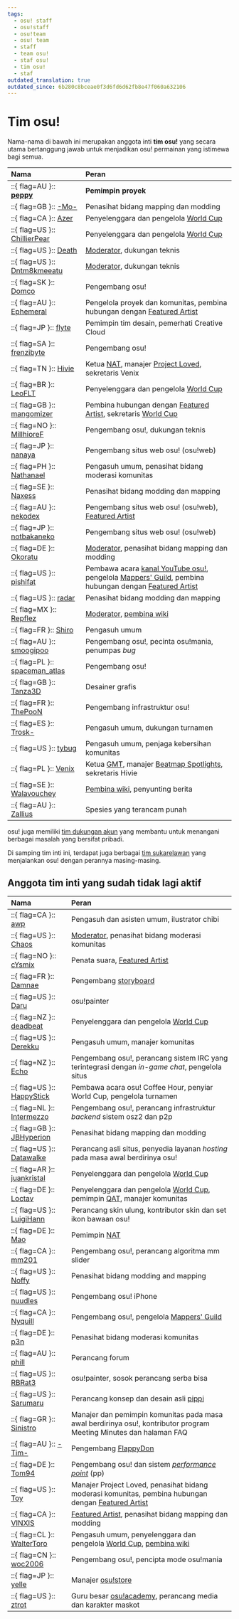 ```yaml
---
tags:
  - osu! staff
  - osu!staff
  - osu!team
  - osu! team
  - staff
  - team osu!
  - staf osu!
  - tim osu!
  - staf
outdated_translation: true
outdated_since: 6b280c8bceae0f3d6fd6d62fb8e47f060a632106
---
```


# Tim osu!

Nama-nama di bawah ini merupakan anggota inti **tim osu!** yang secara utama bertanggung jawab untuk menjadikan osu! permainan yang istimewa bagi semua.

| Nama | Peran |
| :-- | :-- |
| ::{ flag=AU }:: **[peppy](https://osu.ppy.sh/users/2)** | **Pemimpin proyek** |
| ::{ flag=GB }:: [-Mo-](https://osu.ppy.sh/users/2202163) | Penasihat bidang mapping dan modding |
| ::{ flag=CA }:: [Azer](https://osu.ppy.sh/users/2155578) | Penyelenggara dan pengelola [World Cup](/wiki/Tournaments#official-world-cups) |
| ::{ flag=US }:: [ChillierPear](https://osu.ppy.sh/users/9501251) | Penyelenggara dan pengelola [World Cup](/wiki/Tournaments#official-world-cups) |
| ::{ flag=US }:: [Death](https://osu.ppy.sh/users/3242450) | [Moderator](/wiki/People/Global_Moderation_Team), dukungan teknis |
| ::{ flag=US }:: [Dntm8kmeeatu](https://osu.ppy.sh/users/5428812) | [Moderator](/wiki/People/Global_Moderation_Team), dukungan teknis |
| ::{ flag=SK }:: [Domco](https://osu.ppy.sh/users/3562660) | Pengembang osu! |
| ::{ flag=AU }:: [Ephemeral](https://osu.ppy.sh/users/102335) | Pengelola proyek dan komunitas, pembina hubungan dengan [Featured Artist](/wiki/People/Featured_Artists) |
| ::{ flag=JP }:: [flyte](https://osu.ppy.sh/users/3103765) | Pemimpin tim desain, pemerhati Creative Cloud |
| ::{ flag=SA }:: [frenzibyte](https://osu.ppy.sh/users/14210502) | Pengembang osu! |
| ::{ flag=TN }:: [Hivie](https://osu.ppy.sh/users/14102976) | Ketua [NAT](/wiki/People/Nomination_Assessment_Team), manajer [Project Loved](/wiki/Community/Project_Loved), sekretaris Venix |
| ::{ flag=BR }:: [LeoFLT](https://osu.ppy.sh/users/3668779) | Penyelenggara dan pengelola [World Cup](/wiki/Tournaments#official-world-cups) |
| ::{ flag=GB }:: [mangomizer](https://osu.ppy.sh/users/1893718) | Pembina hubungan dengan [Featured Artist](/wiki/People/Featured_Artists), sekretaris [World Cup](/wiki/Tournaments#official-world-cups) |
| ::{ flag=NO }:: [MillhioreF](https://osu.ppy.sh/users/941094) | Pengembang osu!, dukungan teknis |
| ::{ flag=JP }:: [nanaya](https://osu.ppy.sh/users/2387883) | Pengembang situs web osu! (osu!web) |
| ::{ flag=PH }:: [Nathanael](https://osu.ppy.sh/users/2295078) | Pengasuh umum, penasihat bidang moderasi komunitas |
| ::{ flag=SE }:: [Naxess](https://osu.ppy.sh/users/8129817) | Penasihat bidang modding dan mapping |
| ::{ flag=AU }:: [nekodex](https://osu.ppy.sh/users/102) | Pengembang situs web osu! (osu!web), [Featured Artist](https://osu.ppy.sh/beatmaps/artists/1) |
| ::{ flag=JP }:: [notbakaneko](https://osu.ppy.sh/users/10751776) | Pengembang situs web osu! (osu!web) |
| ::{ flag=DE }:: [Okoratu](https://osu.ppy.sh/users/1623405) | [Moderator](/wiki/People/Global_Moderation_Team), penasihat bidang mapping dan modding |
| ::{ flag=US }:: [pishifat](https://osu.ppy.sh/users/3178418) | Pembawa acara [kanal YouTube osu!](https://www.youtube.com/@osugame), pengelola [Mappers' Guild](/wiki/Community/Mappers_Guild), pembina hubungan dengan [Featured Artist](/wiki/People/Featured_Artists) |
| ::{ flag=US }:: [radar](https://osu.ppy.sh/users/7131099) | Penasihat bidang modding dan mapping |
| ::{ flag=MX }:: [Repflez](https://osu.ppy.sh/users/201392) | [Moderator](/wiki/People/Global_Moderation_Team), [pembina wiki](/wiki/People/osu!_wiki_maintainers) |
| ::{ flag=FR }:: [Shiro](https://osu.ppy.sh/users/113005) | Pengasuh umum |
| ::{ flag=AU }:: [smoogipoo](https://osu.ppy.sh/users/1040328) | Pengembang osu!, pecinta osu!mania, penumpas *bug* |
 ::{ flag=PL }:: [spaceman_atlas](https://osu.ppy.sh/users/3035836) | Pengembang osu! |
| ::{ flag=GB }:: [Tanza3D](https://osu.ppy.sh/users/10379965) | Desainer grafis |
| ::{ flag=FR }:: [ThePooN](https://osu.ppy.sh/users/718454) | Pengembang infrastruktur osu! |
| ::{ flag=ES }:: [Trosk-](https://osu.ppy.sh/users/3469385) | Pengasuh umum, dukungan turnamen |
| ::{ flag=US }:: [tybug](https://osu.ppy.sh/users/12092800) | Pengasuh umum, penjaga kebersihan komunitas |
| ::{ flag=PL }:: [Venix](https://osu.ppy.sh/users/5999631) | Ketua [GMT](/wiki/People/Global_Moderation_Team), manajer [Beatmap Spotlights](/wiki/Beatmap_Spotlights), sekretaris Hivie |
| ::{ flag=SE }:: [Walavouchey](https://osu.ppy.sh/users/5773079) | [Pembina wiki](/wiki/People/osu!_wiki_maintainers), penyunting berita |
| ::{ flag=AU }:: [Zallius](https://osu.ppy.sh/users/55) | Spesies yang terancam punah |

osu! juga memiliki [tim dukungan akun](/wiki/People/Account_support_team) yang membantu untuk menangani berbagai masalah yang bersifat pribadi.

Di samping tim inti ini, terdapat juga berbagai [tim sukarelawan](/wiki/People) yang menjalankan osu! dengan perannya masing-masing.

## Anggota tim inti yang sudah tidak lagi aktif

| Nama | Peran |
| :-- | :-- |
| ::{ flag=CA }:: [awp](https://osu.ppy.sh/users/2650) | Pengasuh dan asisten umum, ilustrator chibi |
| ::{ flag=US }:: [Chaos](https://osu.ppy.sh/users/2628870) | [Moderator](/wiki/People/Global_Moderation_Team), penasihat bidang moderasi komunitas |
| ::{ flag=NO }:: [cYsmix](https://osu.ppy.sh/users/272870) | Penata suara, [Featured Artist](https://osu.ppy.sh/beatmaps/artists/2) |
| ::{ flag=FR }:: [Damnae](https://osu.ppy.sh/users/989377) | Pengembang [storyboard](/wiki/Storyboard) |
| ::{ flag=US }:: [Daru](https://osu.ppy.sh/users/32480) | osu!painter |
| ::{ flag=NZ }:: [deadbeat](https://osu.ppy.sh/users/128370) | Penyelenggara dan pengelola [World Cup](/wiki/Tournaments#official-world-cups) |
| ::{ flag=US }:: [Derekku](https://osu.ppy.sh/users/91341) | Pengasuh umum, manajer komunitas |
| ::{ flag=NZ }:: [Echo](https://osu.ppy.sh/users/431) | Pengembang osu!, perancang sistem IRC yang terintegrasi dengan *in-game chat*, pengelola situs |
| ::{ flag=US }:: [HappyStick](https://osu.ppy.sh/users/256802) | Pembawa acara osu! Coffee Hour, penyiar World Cup, pengelola turnamen |
| ::{ flag=NL }:: [Intermezzo](https://osu.ppy.sh/users/136842) | Pengembang osu!, perancang infrastruktur *backend* sistem osz2 dan p2p |
| ::{ flag=GB }:: [JBHyperion](https://osu.ppy.sh/users/4879508) | Penasihat bidang mapping dan modding |
| ::{ flag=US }:: [Datawalke](https://osu.ppy.sh/users/142) | Perancang asli situs, penyedia layanan *hosting* pada masa awal berdirinya osu! |
| ::{ flag=AR }:: [juankristal](https://osu.ppy.sh/users/443656) | Penyelenggara dan pengelola [World Cup](/wiki/Tournaments#official-world-cups) |
| ::{ flag=DE }:: [Loctav](https://osu.ppy.sh/users/71366) | Penyelenggara dan pengelola [World Cup](/wiki/Tournaments#official-world-cups), pemimpin [QAT](/wiki/People/Quality_Assurance_Team/QAT_Leaders), manajer komunitas |
| ::{ flag=US }:: [LuigiHann](https://osu.ppy.sh/users/1079) | Perancang skin ulung, kontributor skin dan set ikon bawaan osu! |
| ::{ flag=DE }:: [Mao](https://osu.ppy.sh/users/2204515) | Pemimpin [NAT](/wiki/People/Nomination_Assessment_Team) |
| ::{ flag=CA }:: [mm201](https://osu.ppy.sh/users/30655) | Pengembang osu!, perancang algoritma mm slider |
| ::{ flag=US }:: [Noffy](https://osu.ppy.sh/users/1541323) | Penasihat bidang modding and mapping |
| ::{ flag=US }:: [nuudles](https://osu.ppy.sh/users/21312) | Pengembang osu! iPhone |
| ::{ flag=CA }:: [Nyquill](https://osu.ppy.sh/users/682935) | Pengembang osu!, pengelola [Mappers' Guild](/wiki/Community/Mappers_Guild) |
| ::{ flag=DE }:: [p3n](https://osu.ppy.sh/users/123703) | Penasihat bidang moderasi komunitas |
| ::{ flag=AU }:: [phill](https://osu.ppy.sh/users/53) | Perancang forum |
| ::{ flag=US }:: [RBRat3](https://osu.ppy.sh/users/307202) | osu!painter, sosok perancang serba bisa |
| ::{ flag=US }:: [Sarumaru](https://osu.ppy.sh/users/9427) | Perancang konsep dan desain asli [pippi](/wiki/Mascots#pippi) |
| ::{ flag=GR }:: [Sinistro](https://osu.ppy.sh/users/5530) | Manajer dan pemimpin komunitas pada masa awal berdirinya osu!, kontributor program Meeting Minutes dan halaman FAQ |
| ::{ flag=AU }:: [-Tim-](https://osu.ppy.sh/users/836963) | Pengembang [FlappyDon](https://github.com/ppy/osu-framework/tree/master/osu.Framework.Templates/templates/template-flappy) |
| ::{ flag=DE }:: [Tom94](https://osu.ppy.sh/users/1857058) | Pengembang osu! dan sistem [*performance point*](/wiki/Performance_points) (pp) |
| ::{ flag=US }:: [Toy](https://osu.ppy.sh/users/2757689) | Manajer Project Loved, penasihat bidang moderasi komunitas, pembina hubungan dengan [Featured Artist](/wiki/People/Featured_Artists) |
| ::{ flag=CA }:: [VINXIS](https://osu.ppy.sh/users/4323406) | [Featured Artist](https://osu.ppy.sh/beatmaps/artists/22), penasihat bidang mapping dan modding |
| ::{ flag=CL }:: [WalterToro](https://osu.ppy.sh/users/5281416) | Pengasuh umum, penyelenggara dan pengelola [World Cup](/wiki/Tournaments#official-world-cups), [pembina wiki](/wiki/People/osu!_wiki_maintainers) |
| ::{ flag=CN }:: [woc2006](https://osu.ppy.sh/users/1105845) | Pengembang osu!, pencipta mode osu!mania |
| ::{ flag=JP }:: [yelle](https://osu.ppy.sh/users/4916903) | Manajer [osu!store](https://osu.ppy.sh/store/listing) |
| ::{ flag=US }:: [ztrot](https://osu.ppy.sh/users/6347) | Guru besar [osu!academy](/wiki/Community/Video_series/osu!academy), perancang media dan karakter maskot |
